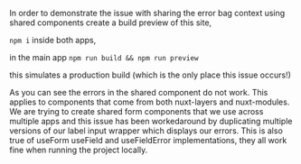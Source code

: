 In order to demonstrate the issue with sharing the error bag context using shared components create a build preview of this site,

`npm i` inside both apps,

in the main app
`npm run build && npm run preview`

this simulates a production build (which is the only place this issue occurs!)

As you can see the errors in the shared component do not work. This applies to components that come from both nuxt-layers and nuxt-modules.
We are trying to create shared form components that we use across multiple apps and this issue has been workedaround by duplicating multiple versions of our label input wrapper which displays our errors.
This is also true of useForm useField and useFieldError implementations, 
they all work fine when running the project locally.
